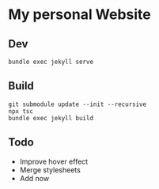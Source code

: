 # My personal Website

## Dev
```
bundle exec jekyll serve
```

## Build

```
git submodule update --init --recursive
npx tsc
bundle exec jekyll build
```

## Todo
- Improve hover effect
- Merge stylesheets
- Add now
